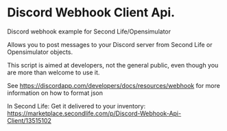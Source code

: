 # Discord Webhook Client Api.

Discord webhook example for Second Life/Opensimulator

Allows you to post messages to your Discord server from Second Life or Opensimulator objects.

This script is aimed at developers, not the general public, even though you are more than welcome to use it.

See https://discordapp.com/developers/docs/resources/webhook for more information on how to format json

In Second Life:
Get it delivered to your inventory: https://marketplace.secondlife.com/p/Discord-Webhook-Api-Client/13515102
